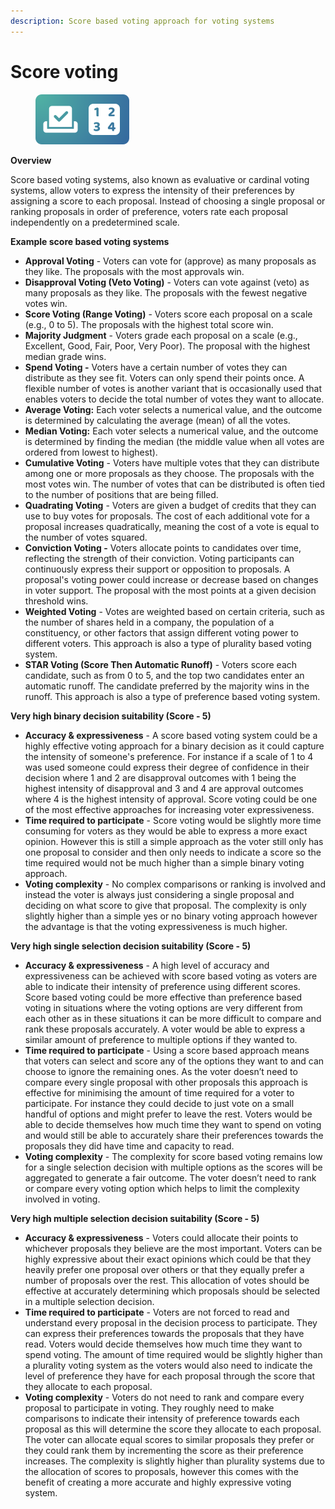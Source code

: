 ```yaml
---
description: Score based voting approach for voting systems
---
```


# Score voting

<div align="left">

<figure><img src="../../.gitbook/assets/score-voting.png" alt="" width="150"><figcaption></figcaption></figure>

</div>

**Overview**

Score based voting systems, also known as evaluative or cardinal voting systems, allow voters to express the intensity of their preferences by assigning a score to each proposal. Instead of choosing a single proposal or ranking proposals in order of preference, voters rate each proposal independently on a predetermined scale.



**Example score based voting systems**

* **Approval Voting** - Voters can vote for (approve) as many proposals as they like. The proposals with the most approvals win.
* **Disapproval Voting (Veto Voting)** - Voters can vote against (veto) as many proposals as they like. The proposals with the fewest negative votes win.
* **Score Voting (Range Voting)** - Voters score each proposal on a scale (e.g., 0 to 5). The proposals with the highest total score win.
* **Majority Judgment** - Voters grade each proposal on a scale (e.g., Excellent, Good, Fair, Poor, Very Poor). The proposal with the highest median grade wins.
* **Spend Voting -** Voters have a certain number of votes they can distribute as they see fit. Voters can only spend their points once. A flexible number of votes is another variant that is occasionally used that enables voters to decide the total number of votes they want to allocate.
* **Average Voting:** Each voter selects a numerical value, and the outcome is determined by calculating the average (mean) of all the votes.
* **Median Voting:** Each voter selects a numerical value, and the outcome is determined by finding the median (the middle value when all votes are ordered from lowest to highest).
* **Cumulative Voting** - Voters have multiple votes that they can distribute among one or more proposals as they choose. The proposals with the most votes win. The number of votes that can be distributed is often tied to the number of positions that are being filled.
* **Quadrating Voting** - Voters are given a budget of credits that they can use to buy votes for proposals. The cost of each additional vote for a proposal increases quadratically, meaning the cost of a vote is equal to the number of votes squared.
* **Conviction Voting -** Voters allocate points to candidates over time, reflecting the strength of their conviction. Voting participants can continuously express their support or opposition to proposals. A proposal's voting power could increase or decrease based on changes in voter support. The proposal with the most points at a given decision threshold wins.
* **Weighted Voting** - Votes are weighted based on certain criteria, such as the number of shares held in a company, the population of a constituency, or other factors that assign different voting power to different voters. This approach is also a type of plurality based voting system.
* **STAR Voting (Score Then Automatic Runoff)** - Voters score each candidate, such as from 0 to 5, and the top two candidates enter an automatic runoff. The candidate preferred by the majority wins in the runoff. This approach is also a type of preference based voting system.



**Very high binary decision suitability (Score - 5)**

* **Accuracy & expressiveness** - A score based voting system could be a highly effective voting approach for a binary decision as it could capture the intensity of someone's preference. For instance if a scale of 1 to 4 was used someone could express their degree of confidence in their decision where 1 and 2 are disapproval outcomes with 1 being the highest intensity of disapproval and 3 and 4 are approval outcomes where 4 is the highest intensity of approval. Score voting could be one of the most effective approaches for increasing voter expressiveness.
* **Time required to participate** - Score voting would be slightly more time consuming for voters as they would be able to express a more exact opinion. However this is still a simple approach as the voter still only has one proposal to consider and then only needs to indicate a score so the time required would not be much higher than a simple binary voting approach.
* **Voting complexity** - No complex comparisons or ranking is involved and instead the voter is always just considering a single proposal and deciding on what score to give that proposal. The complexity is only slightly higher than a simple yes or no binary voting approach however the advantage is that the voting expressiveness is much higher.



**Very high single selection decision suitability (Score - 5)**

* **Accuracy & expressiveness** - A high level of accuracy and expressiveness can be achieved with score based voting as voters are able to indicate their intensity of preference using different scores. Score based voting could be more effective than preference based voting in situations where the voting options are very different from each other as in these situations it can be more difficult to compare and rank these proposals accurately. A voter would be able to express a similar amount of preference to multiple options if they wanted to.
* **Time required to participate** - Using a score based approach means that voters can select and score any of the options they want to and can choose to ignore the remaining ones. As the voter doesn’t need to compare every single proposal with other proposals this approach is effective for minimising the amount of time required for a voter to participate. For instance they could decide to just vote on a small handful of options and might prefer to leave the rest. Voters would be able to decide themselves how much time they want to spend on voting and would still be able to accurately share their preferences towards the proposals they did have time and capacity to read.
* **Voting complexity** - The complexity for score based voting remains low for a single selection decision with multiple options as the scores will be aggregated to generate a fair outcome. The voter doesn’t need to rank or compare every voting option which helps to limit the complexity involved in voting.



**Very high multiple selection decision suitability (Score - 5)**

* **Accuracy & expressiveness** - Voters could allocate their points to whichever proposals they believe are the most important. Voters can be highly expressive about their exact opinions which could be that they heavily prefer one proposal over others or that they equally prefer a number of proposals over the rest. This allocation of votes should be effective at accurately determining which proposals should be selected in a multiple selection decision.
* **Time required to participate** - Voters are not forced to read and understand every proposal in the decision process to participate. They can express their preferences towards the proposals that they have read. Voters would decide themselves how much time they want to spend voting. The amount of time required would be slightly higher than a plurality voting system as the voters would also need to indicate the level of preference they have for each proposal through the score that they allocate to each proposal.
* **Voting complexity** - Voters do not need to rank and compare every proposal to participate in voting. They roughly need to make comparisons to indicate their intensity of preference towards each proposal as this will determine the score they allocate to each proposal. The voter can allocate equal scores to similar proposals they prefer or they could rank them by incrementing the score as their preference increases. The complexity is slightly higher than plurality systems due to the allocation of scores to proposals, however this comes with the benefit of creating a more accurate and highly expressive voting system.
